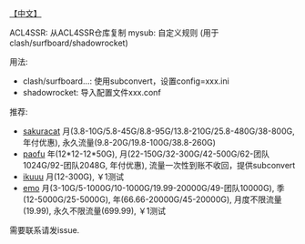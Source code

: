 [【中文】](./README_zh.md)

ACL4SSR: 从ACL4SSR仓库复制
mysub: 自定义规则 (用于clash/surfboard/shadowrocket)

用法: 
- clash/surfboard...: 使用subconvert，设置config=xxx.ini
- shadowrocket: 导入配置文件xxx.conf

推荐:
- [sakuracat](https://sakuracat-a.com/user/#/register?code=jwS1FMVx)
月(3.8-10G/5.8-45G/8.8-95G/13.8-210G/25.8-480G/38-800G, 年付优惠), 永久流量(9.8-20G/19.8-100G/38.8-260G)
- [paofu](https://www.paofu.cloud/auth/register?code=t861)
年(12*12-12\*50G), 月(22-150G/32-300G/42-500G/62-团队1024G/92-团队2048G, 年付优惠), 流量一次性到账不收回，提供subconvert
- [ikuuu](https://ikuuu.me/auth/register?code=oIhE)
月(12-300G), ￥1测试
- [emo](https://yyds.emovpn.top//#/register?code=mv3YRUPO)
月(3-10G/5-1000G/10-1000G/19.99-20000G/49-团队10000G), 季(12-5000G/25-5000G), 年(66.66-20000G/45-20000G), 月度不限流量(19.99), 永久不限流量(699.99), ￥1测试

需要联系请发issue.